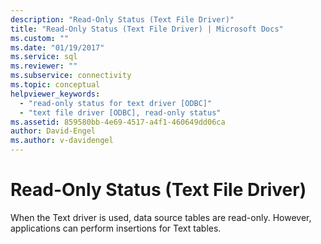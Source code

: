 ```yaml
---
description: "Read-Only Status (Text File Driver)"
title: "Read-Only Status (Text File Driver) | Microsoft Docs"
ms.custom: ""
ms.date: "01/19/2017"
ms.service: sql
ms.reviewer: ""
ms.subservice: connectivity
ms.topic: conceptual
helpviewer_keywords: 
  - "read-only status for text driver [ODBC]"
  - "text file driver [ODBC], read-only status"
ms.assetid: 859580bb-4e69-4517-a4f1-460649dd06ca
author: David-Engel
ms.author: v-davidengel
---
```

# Read-Only Status (Text File Driver)
When the Text driver is used, data source tables are read-only. However, applications can perform insertions for Text tables.
